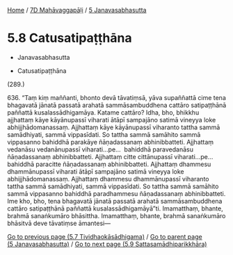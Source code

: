 
[Home](/) / [7D Mahāvaggapāḷi](../../7D.md) / [5 Janavasabhasutta](../5.md)

# 5.8 Catusatipaṭṭhāna

* Janavasabhasutta

* Catusatipaṭṭhāna

(289.)

636\. “Taṃ kiṃ maññanti, bhonto devā tāvatiṃsā, yāva supaññattā cime tena bhagavatā jānatā passatā arahatā sammāsambuddhena cattāro satipaṭṭhānā paññattā kusalassādhigamāya. Katame cattāro? Idha, bho, bhikkhu ajjhattaṃ kāye kāyānupassī viharati ātāpī sampajāno satimā vineyya loke abhijjhādomanassaṃ. Ajjhattaṃ kāye kāyānupassī viharanto tattha sammā samādhiyati, sammā vippasīdati. So tattha sammā samāhito sammā vippasanno bahiddhā parakāye ñāṇadassanaṃ abhinibbatteti. Ajjhattaṃ vedanāsu vedanānupassī viharati…pe…  bahiddhā paravedanāsu ñāṇadassanaṃ abhinibbatteti. Ajjhattaṃ citte cittānupassī viharati…pe…  bahiddhā paracitte ñāṇadassanaṃ abhinibbatteti. Ajjhattaṃ dhammesu dhammānupassī viharati ātāpī sampajāno satimā vineyya loke abhijjhādomanassaṃ. Ajjhattaṃ dhammesu dhammānupassī viharanto tattha sammā samādhiyati, sammā vippasīdati. So tattha sammā samāhito sammā vippasanno bahiddhā paradhammesu ñāṇadassanaṃ abhinibbatteti. Ime kho, bho, tena bhagavatā jānatā passatā arahatā sammāsambuddhena cattāro satipaṭṭhānā paññattā kusalassādhigamāyā”ti. Imamatthaṃ, bhante, brahmā sanaṅkumāro bhāsittha. Imamatthaṃ, bhante, brahmā sanaṅkumāro bhāsitvā deve tāvatiṃse āmantesi—

[Go to previous page (5.7 Tividhaokāsādhigama)](5.7.md) / [Go to parent page (5 Janavasabhasutta)](../5.md) / [Go to next page (5.9 Sattasamādhiparikkhāra)](5.9.md)



